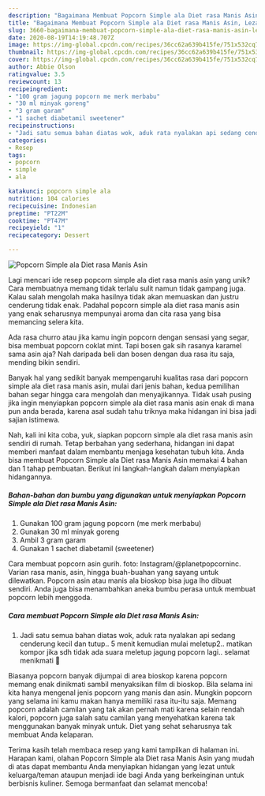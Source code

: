 ```yaml
---
description: "Bagaimana Membuat Popcorn Simple ala Diet rasa Manis Asin, Lezat Sekali"
title: "Bagaimana Membuat Popcorn Simple ala Diet rasa Manis Asin, Lezat Sekali"
slug: 3660-bagaimana-membuat-popcorn-simple-ala-diet-rasa-manis-asin-lezat-sekali
date: 2020-08-19T14:19:48.707Z
image: https://img-global.cpcdn.com/recipes/36cc62a639b415fe/751x532cq70/popcorn-simple-ala-diet-rasa-manis-asin-foto-resep-utama.jpg
thumbnail: https://img-global.cpcdn.com/recipes/36cc62a639b415fe/751x532cq70/popcorn-simple-ala-diet-rasa-manis-asin-foto-resep-utama.jpg
cover: https://img-global.cpcdn.com/recipes/36cc62a639b415fe/751x532cq70/popcorn-simple-ala-diet-rasa-manis-asin-foto-resep-utama.jpg
author: Abbie Olson
ratingvalue: 3.5
reviewcount: 13
recipeingredient:
- "100 gram jagung popcorn me merk merbabu"
- "30 ml minyak goreng"
- "3 gram garam"
- "1 sachet diabetamil sweetener"
recipeinstructions:
- "Jadi satu semua bahan diatas wok, aduk rata nyalakan api sedang cenderung kecil dan tutup.. 5 menit kemudian mulai meletup2.. matikan kompor jika sdh tidak ada suara meletup jagung popcorn lagi.. selamat menikmati 🍿"
categories:
- Resep
tags:
- popcorn
- simple
- ala

katakunci: popcorn simple ala 
nutrition: 104 calories
recipecuisine: Indonesian
preptime: "PT22M"
cooktime: "PT47M"
recipeyield: "1"
recipecategory: Dessert

---
```



![Popcorn Simple ala Diet rasa Manis Asin](https://img-global.cpcdn.com/recipes/36cc62a639b415fe/751x532cq70/popcorn-simple-ala-diet-rasa-manis-asin-foto-resep-utama.jpg)

Lagi mencari ide resep popcorn simple ala diet rasa manis asin yang unik? Cara membuatnya memang tidak terlalu sulit namun tidak gampang juga. Kalau salah mengolah maka hasilnya tidak akan memuaskan dan justru cenderung tidak enak. Padahal popcorn simple ala diet rasa manis asin yang enak seharusnya mempunyai aroma dan cita rasa yang bisa memancing selera kita.

Ada rasa churro atau jika kamu ingin popcorn dengan sensasi yang segar, bisa membuat popcorn coklat mint. Tapi bosen gak sih rasanya karamel sama asin aja? Nah daripada beli dan bosen dengan dua rasa itu saja, mending bikin sendiri.

Banyak hal yang sedikit banyak mempengaruhi kualitas rasa dari popcorn simple ala diet rasa manis asin, mulai dari jenis bahan, kedua pemilihan bahan segar hingga cara mengolah dan menyajikannya. Tidak usah pusing jika ingin menyiapkan popcorn simple ala diet rasa manis asin enak di mana pun anda berada, karena asal sudah tahu triknya maka hidangan ini bisa jadi sajian istimewa.


Nah, kali ini kita coba, yuk, siapkan popcorn simple ala diet rasa manis asin sendiri di rumah. Tetap berbahan yang sederhana, hidangan ini dapat memberi manfaat dalam membantu menjaga kesehatan tubuh kita. Anda bisa membuat Popcorn Simple ala Diet rasa Manis Asin memakai 4 bahan dan 1 tahap pembuatan. Berikut ini langkah-langkah dalam menyiapkan hidangannya.

<!--inarticleads1-->

##### Bahan-bahan dan bumbu yang digunakan untuk menyiapkan Popcorn Simple ala Diet rasa Manis Asin:

1. Gunakan 100 gram jagung popcorn (me merk merbabu)
1. Gunakan 30 ml minyak goreng
1. Ambil 3 gram garam
1. Gunakan 1 sachet diabetamil (sweetener)


Cara membuat popcorn asin gurih. foto: Instagram/@planetpopcorninc. Varian rasa manis, asin, hingga buah-buahan yang sayang untuk dilewatkan. Popcorn asin atau manis ala bioskop bisa juga lho dibuat sendiri. Anda juga bisa menambahkan aneka bumbu perasa untuk membuat popcorn lebih menggoda. 

<!--inarticleads2-->

##### Cara membuat Popcorn Simple ala Diet rasa Manis Asin:

1. Jadi satu semua bahan diatas wok, aduk rata nyalakan api sedang cenderung kecil dan tutup.. 5 menit kemudian mulai meletup2.. matikan kompor jika sdh tidak ada suara meletup jagung popcorn lagi.. selamat menikmati 🍿


Biasanya popcorn banyak dijumpai di area bioskop karena popcorn memang enak dinikmati sambil menyaksikan film di bioskop. Bila selama ini kita hanya mengenal jenis popcorn yang manis dan asin. Mungkin popcorn yang selama ini kamu makan hanya memiliki rasa itu-itu saja. Memang popcorn adalah camilan yang tak akan pernah mati karena selain rendah kalori, popcorn juga salah satu camilan yang menyehatkan karena tak menggunakan banyak minyak untuk. Diet yang sehat seharusnya tak membuat Anda kelaparan. 

Terima kasih telah membaca resep yang kami tampilkan di halaman ini. Harapan kami, olahan Popcorn Simple ala Diet rasa Manis Asin yang mudah di atas dapat membantu Anda menyiapkan hidangan yang lezat untuk keluarga/teman ataupun menjadi ide bagi Anda yang berkeinginan untuk berbisnis kuliner. Semoga bermanfaat dan selamat mencoba!
